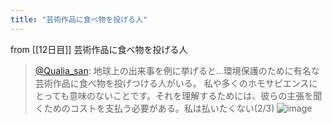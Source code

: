 ```yaml
---
title: "芸術作品に食べ物を投げる人"
---
```


from [[12日目]]
芸術作品に食べ物を投げる人
> [@Qualia_san](https://twitter.com/Qualia_san/status/1589651371372216320?s=20&t=pCZ0ZQv0vvk9UWIzV1_uDg): 地球上の出来事を例に挙げると...環境保護のために有名な芸術作品に食べ物を投げつける人がいる。
> 私や多くのホモサピエンスにとっても意味のないことです。それを理解するためには、彼らの主張を聞くためのコストを支払う必要がある。私は払いたくない(2/3)
> ![image](https://pbs.twimg.com/media/Fg-TXTKUYAAqQzg.png)
